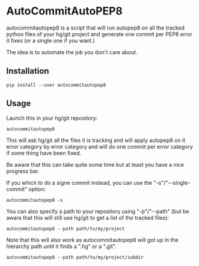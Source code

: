 AutoCommitAutoPEP8
==================

autocommitautopep8 is a script that will run autopep8 on all the tracked python
files of your hg/git project and generate one commit per PEP8 error it fixes
(or a single one if you want.)

The idea is to automate the job you don't care about.

Installation
------------

    pip install --user autocommitautopep8

Usage
-----

Launch this in your hg/git repository:

    autocommitautopep8

This will ask hg/git all the files it is tracking and will apply autopep8 on it
error category by error category and will do one commit per error category if
some thing have been fixed.

Be aware that this can take quite some time but at least you have a nice
progress bar.

If you which to do a signe commit instead, you can use the
"-s"/"--single-commit" option:

    autocommitautopep8 -s

You can also specify a path to your repository using "-p"/"--path" (but be
aware that this will still use hg/git to get a list of the tracked files):

    autocommitautopep8 --path path/to/my/project

Note that this will also work as autocommitautopep8 will got up in the
hierarchy path until it finds a ".hg" or a ".git".

    autocommitautopep8 --path path/to/my/project/subdir
